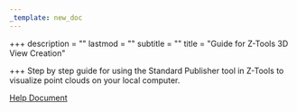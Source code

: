 ```yaml
---
_template: new_doc
---
```


+++
description = ""
lastmod = ""
subtitle = ""
title = "Guide for Z-Tools 3D View Creation"

+++
Step by step guide for using the Standard Publisher tool in Z-Tools to visualize point clouds on your local computer.

[Help Document](https://ztools.blob.core.windows.net/$root/GeoSync_Z-Tools_Publish_3DView.pdf)
